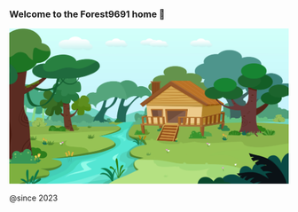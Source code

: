 
### Welcome to the Forest9691 home 👋
![image_2023-11-21-20-49-18](img/image_2023-11-21-20-49-18.png)
<!--
**forest9691/forest9691** is a ✨ _special_ ✨ repository because its `README.md` (this file) appears on your GitHub profile.

Here are some ideas to get you started:

- 🔭 I’m currently working on ...
- 🌱 I’m currently learning ...
- 👯 I’m looking to collaborate on ...
- 🤔 I’m looking for help with ...
- 💬 Ask me about ...
- 📫 How to reach me: ...
- 😄 Pronouns: ...
- ⚡ Fun fact: ...
-->
@since 2023
